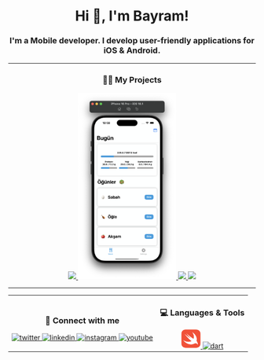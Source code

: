 <div align="center">

# Hi 👋, I'm Bayram!
### I'm a Mobile developer. I develop user-friendly applications for iOS & Android.

---

### 🧑‍💻 My Projects

<p align="center">
  <a href="https://apps.apple.com/tr/app/mockify-phone-mockup/id6747308381?l">
    <img src="https://github.com/user-attachments/assets/9336c61f-a595-4736-ba70-0bdea5711f66" width="200" />
  </a>
  <a href="https://apps.apple.com/tr/app/healthylife-kalori-sayac%C4%B1/id6740434956?l">
    <img src="https://github.com/bayramyelec/bayramyelec/blob/232931ab6eb400908686d2dc27ae9138af1d84ea/Ekran%20Resmi%202025-01-19%2018.58.21.png" width="200" />
  </a>
  <a href="https://apps.apple.com/tr/app/astro-apod/id6738841787?l">
    <img src="https://github.com/bayramyelecc/bayramyelecc/blob/c956cb09266f8b7d8684766983641ecf059aab8a/Ekran%20Resmi%202024-12-28%2014.14.25.png" width="200" />
  </a>
  <a href="https://github.com/bayramyelecc/E-Commerce-MVVM-Programmatic">
    <img src="https://github.com/bayramyelecc/bayramyelecc/blob/c956cb09266f8b7d8684766983641ecf059aab8a/Ekran%20Resmi%202024-12-28%2014.21.57.png" width="200" />
  </a>
</p>

---

<table>
  <tr>
    <td align="center">
      <h3>🔗 Connect with me</h3>
      <a href="https://twitter.com/bayramyelecc" target="blank">
        <img src="https://raw.githubusercontent.com/rahuldkjain/github-profile-readme-generator/master/src/images/icons/Social/twitter.svg" alt="twitter" height="30" width="40" />
      </a>
      <a href="https://linkedin.com/in/bayramyelec" target="blank">
        <img src="https://raw.githubusercontent.com/rahuldkjain/github-profile-readme-generator/master/src/images/icons/Social/linked-in-alt.svg" alt="linkedin" height="30" width="40" />
      </a>
      <a href="https://instagram.com/bayramyelecc" target="blank">
        <img src="https://raw.githubusercontent.com/rahuldkjain/github-profile-readme-generator/master/src/images/icons/Social/instagram.svg" alt="instagram" height="30" width="40" />
      </a>
      <a href="https://www.youtube.com/c/bayrop" target="blank">
        <img src="https://raw.githubusercontent.com/rahuldkjain/github-profile-readme-generator/master/src/images/icons/Social/youtube.svg" alt="youtube" height="30" width="40" />
      </a>
    </td>
    <td align="center">
      <h3>💻 Languages & Tools</h3>
      <a href="https://developer.apple.com/swift/" target="_blank" rel="noreferrer">
        <img src="https://raw.githubusercontent.com/devicons/devicon/master/icons/swift/swift-original.svg" alt="swift" width="40" height="40"/>
      </a>
      <a href="https://dart.dev" target="_blank" rel="noreferrer">
        <img src="https://upload.wikimedia.org/wikipedia/commons/7/7e/Dart-logo.png" alt="dart" width="40" height="40"/>
      </a>
    </td>
  </tr>
</table>

</div>
